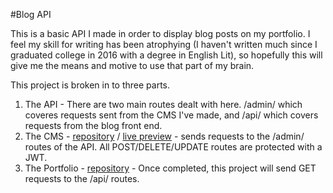 #Blog API

This is a basic API I made in order to display blog posts on my portfolio. I feel my skill for writing has been atrophying (I haven't written much since I graduated college in 2016 with a degree in English Lit), so hopefully this will give me the means and motive to use that part of my brain. 

This project is broken in to three parts.
1. The API -  There are two main routes dealt with here. /admin/ which coveres requests sent from the CMS I've made, and /api/ which covers requests from the blog front end. 
2. The CMS - [repository](https://github.com/rypmaloney/blog-cms) / [live preview](https://rypmaloney.github.io/blog-cms/) - sends requests to the /admin/ routes of the API. All POST/DELETE/UPDATE routes are protected with a JWT.
3. The Portfolio - [repository](https://github.com/rypmaloney/portfolio) -  Once completed, this project will send GET requests to the /api/ routes.